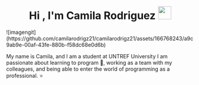 <h1 align="center">Hi , I'm Camila Rodriguez <img src="https://media.giphy.com/media/hvRJCLFzcasrR4ia7z/giphy.gif" width="35"></h1>
![imagengit](https://github.com/camilarodrigz21/camilarodrigz21/assets/166768243/a9c9ab9e-00af-43fe-880b-f58dc68e0d6b)

My name is Camila, and I am a student at UNTREF University
  I am passionate about learning to program 🥰, working as a team with my colleagues, and being able to enter the world of programming as a professional. ⭐ 
  






<!--
**camilarodrigz21/camilarodrigz21** is a ✨ _special_ ✨ repository because its `README.md` (this file) appears on your GitHub profile.

Here are some ideas to get you started:

- 🔭 I’m currently working on ...
- 🌱 I’m currently learning ...
- 👯 I’m looking to collaborate on ...
- 🤔 I’m looking for help with ...
- 💬 Ask me about ...
- 📫 How to reach me: ...
- 😄 Pronouns: ...
- ⚡ Fun fact: ...
-->
